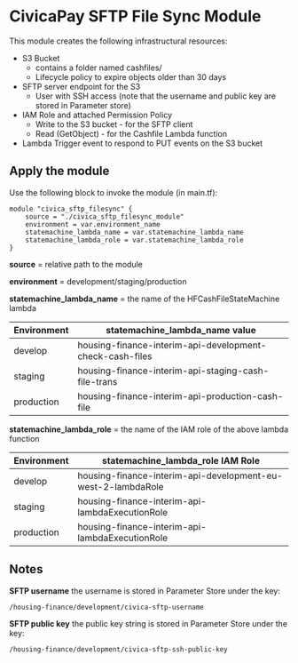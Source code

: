# CivicaPay SFTP File Sync Module
This module creates the following infrastructural resources:

 - S3 Bucket
	 - contains a folder named cashfiles/
	 - Lifecycle policy to expire objects older than 30 days
 - SFTP server endpoint for the S3 
	 - User with SSH access (note that the username and public key are stored in Parameter store)
 - IAM Role and attached Permission Policy
	 - Write to the S3 bucket - for the SFTP client
	 - Read (GetObject) - for the Cashfile Lambda function
 - Lambda Trigger event to respond to PUT events on the S3 bucket

## Apply the module
Use the following block to invoke the module (in main.tf):

    module "civica_sftp_filesync" {
	    source = "./civica_sftp_filesync_module"
	    environment = var.environment_name
	    statemachine_lambda_name = var.statemachine_lambda_name
	    statemachine_lambda_role = var.statemachine_lambda_role
    }

**source** = relative path to the module

**environment** = development/staging/production

**statemachine_lambda_name** = the name of the HFCashFileStateMachine lambda

|Environment|statemachine_lambda_name value  |
|--|--|
|  develop| housing-finance-interim-api-development-check-cash-files|
|  staging| housing-finance-interim-api-staging-cash-file-trans|
|  production| housing-finance-interim-api-production-cash-file|


**statemachine_lambda_role** = the name of the IAM role of the above lambda function

| Environment | statemachine_lambda_role IAM Role |
|--|--|
| develop | housing-finance-interim-api-development-eu-west-2-lambdaRole |
| staging | housing-finance-interim-api-lambdaExecutionRole |
| production | housing-finance-interim-api-lambdaExecutionRole |

## Notes

**SFTP username**
the username is stored in Parameter Store under the key: 

    /housing-finance/development/civica-sftp-username

**SFTP public key**
the public key string is stored in Parameter Store under the key:

    /housing-finance/development/civica-sftp-ssh-public-key

